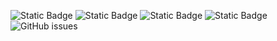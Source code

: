 ![Static Badge](https://img.shields.io/badge/blacklists-60-000000) ![Static Badge](https://img.shields.io/badge/blacklisted-2692400-cc0000) ![Static Badge](https://img.shields.io/badge/whitelisted-2242-00CC00) ![Static Badge](https://img.shields.io/badge/streaming_blacklist-28106-000000) ![GitHub issues](https://img.shields.io/github/issues/fabriziosalmi/blacklists)
